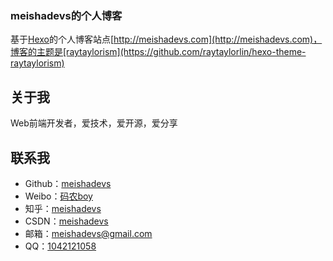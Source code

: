 ### meishadevs的个人博客
基于[Hexo](https://hexo.io/zh-cn/)的个人博客站点[http://meishadevs.com](http://meishadevs.com)，博客的主题是[raytaylorism](https://github.com/raytaylorlin/hexo-theme-raytaylorism)

## 关于我
Web前端开发者，爱技术，爱开源，爱分享

## 联系我
- Github：[meishadevs](https://github.com/meishadevs)
- Weibo：[码农boy](http://weibo.com/u/3170066893?is_all=1)
- 知乎：[meishadevs](https://www.zhihu.com/people/meishaxiaozi/activities)
- CSDN：[meishadevs](http://blog.csdn.net/u010105970)
- 邮箱：[meishadevs@gmail.com](meishadevs@gmail.com)
- QQ：[1042121058](1042121058)

